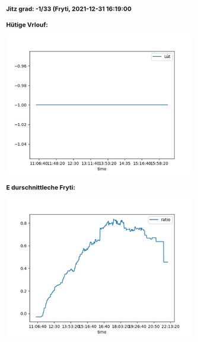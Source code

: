 ### Jitz grad: -1/33 (Fryti, 2021-12-31 16:19:00

### Hütige Vrlouf:
![Graph](Today.png)

### E durschnittleche Fryti:
![Graph](Fryti.png)